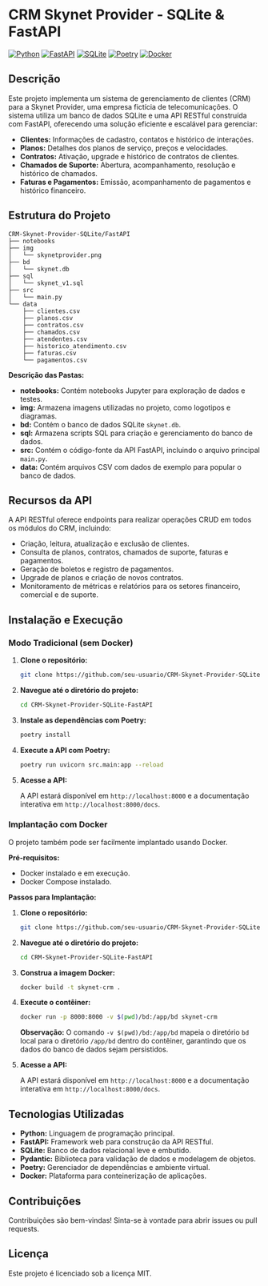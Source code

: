 # CRM Skynet Provider - SQLite & FastAPI

[![Python](https://img.shields.io/badge/Python-3.7+-blue.svg)](https://www.python.org/)
[![FastAPI](https://img.shields.io/badge/FastAPI-0.63+-green.svg)](https://fastapi.tiangolo.com/)
[![SQLite](https://img.shields.io/badge/SQLite-3.35+-orange.svg)](https://www.sqlite.org/)
[![Poetry](https://img.shields.io/badge/Poetry-1.1.13+-gold.svg)](https://python-poetry.org/)
[![Docker](https://img.shields.io/badge/Docker-20.10+-blue.svg)](https://www.docker.com/)

## Descrição

Este projeto implementa um sistema de gerenciamento de clientes (CRM) para a Skynet Provider, uma empresa fictícia de telecomunicações. O sistema utiliza um banco de dados SQLite e uma API RESTful construída com FastAPI, oferecendo uma solução eficiente e escalável para gerenciar:

- **Clientes:** Informações de cadastro, contatos e histórico de interações.
- **Planos:** Detalhes dos planos de serviço, preços e velocidades.
- **Contratos:** Ativação, upgrade e histórico de contratos de clientes.
- **Chamados de Suporte:** Abertura, acompanhamento, resolução e histórico de chamados.
- **Faturas e Pagamentos:** Emissão, acompanhamento de pagamentos e histórico financeiro.

## Estrutura do Projeto

```
CRM-Skynet-Provider-SQLite/FastAPI
├── notebooks
├── img
│   └── skynetprovider.png
├── bd
│   └── skynet.db
├── sql
│   └── skynet_v1.sql
├── src
│   └── main.py
└── data
    ├── clientes.csv
    ├── planos.csv
    ├── contratos.csv
    ├── chamados.csv
    ├── atendentes.csv
    ├── historico_atendimento.csv
    ├── faturas.csv
    └── pagamentos.csv

```

**Descrição das Pastas:**

- **notebooks:** Contém notebooks Jupyter para exploração de dados e testes.
- **img:** Armazena imagens utilizadas no projeto, como logotipos e diagramas.
- **bd:** Contém o banco de dados SQLite `skynet.db`.
- **sql:** Armazena scripts SQL para criação e gerenciamento do banco de dados.
- **src:** Contém o código-fonte da API FastAPI, incluindo o arquivo principal `main.py`.
- **data:** Contém arquivos CSV com dados de exemplo para popular o banco de dados.

## Recursos da API

A API RESTful oferece endpoints para realizar operações CRUD em todos os módulos do CRM, incluindo:

- Criação, leitura, atualização e exclusão de clientes.
- Consulta de planos, contratos, chamados de suporte, faturas e pagamentos.
- Geração de boletos e registro de pagamentos.
- Upgrade de planos e criação de novos contratos.
- Monitoramento de métricas e relatórios para os setores financeiro, comercial e de suporte.

## Instalação e Execução

### Modo Tradicional (sem Docker)

1. **Clone o repositório:**

   ```bash
   git clone https://github.com/seu-usuario/CRM-Skynet-Provider-SQLite-FastAPI.git
   ```

2. **Navegue até o diretório do projeto:**

   ```bash
   cd CRM-Skynet-Provider-SQLite-FastAPI
   ```

3. **Instale as dependências com Poetry:**

   ```bash
   poetry install
   ```

4. **Execute a API com Poetry:**

   ```bash
   poetry run uvicorn src.main:app --reload
   ```

5. **Acesse a API:**

   A API estará disponível em `http://localhost:8000` e a documentação interativa em `http://localhost:8000/docs`.

### Implantação com Docker

O projeto também pode ser facilmente implantado usando Docker.

**Pré-requisitos:**

- Docker instalado e em execução.
- Docker Compose instalado.

**Passos para Implantação:**

1. **Clone o repositório:**

   ```bash
   git clone https://github.com/seu-usuario/CRM-Skynet-Provider-SQLite-FastAPI.git
   ```

2. **Navegue até o diretório do projeto:**

   ```bash
   cd CRM-Skynet-Provider-SQLite-FastAPI
   ```

3. **Construa a imagem Docker:**

   ```bash
   docker build -t skynet-crm .
   ```

4. **Execute o contêiner:**

   ```bash
   docker run -p 8000:8000 -v $(pwd)/bd:/app/bd skynet-crm
   ```
   **Observação:** O comando `-v $(pwd)/bd:/app/bd` mapeia o diretório `bd` local para o diretório `/app/bd` dentro do contêiner, garantindo que os dados do banco de dados sejam persistidos.

5. **Acesse a API:**

   A API estará disponível em `http://localhost:8000` e a documentação interativa em `http://localhost:8000/docs`.


## Tecnologias Utilizadas

- **Python:** Linguagem de programação principal.
- **FastAPI:** Framework web para construção da API RESTful.
- **SQLite:** Banco de dados relacional leve e embutido.
- **Pydantic:** Biblioteca para validação de dados e modelagem de objetos.
- **Poetry:** Gerenciador de dependências e ambiente virtual.
- **Docker:** Plataforma para conteinerização de aplicações.

## Contribuições

Contribuições são bem-vindas! Sinta-se à vontade para abrir issues ou pull requests.

## Licença

Este projeto é licenciado sob a licença MIT.
 


